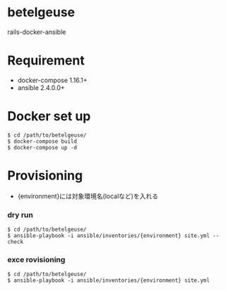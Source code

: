 # betelgeuse
rails-docker-ansible

# Requirement
- docker-compose 1.16.1+
- ansible 2.4.0.0+

# Docker set up

```
$ cd /path/to/betelgeuse/
$ docker-compose build
$ docker-compose up -d
```

# Provisioning

- {environment}には対象環境名(localなど)を入れる

### dry run

```
$ cd /path/to/betelgeuse/
$ ansible-playbook -i ansible/inventories/{environment} site.yml --check
```

### exce rovisioning

```
$ cd /path/to/betelgeuse/
$ ansible-playbook -i ansible/inventories/{environment} site.yml
```
